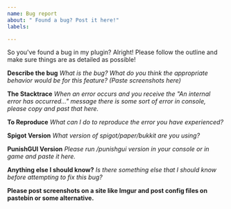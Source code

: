 ```yaml
---
name: Bug report
about: " Found a bug? Post it here!"
labels: 

---
```


So you've found a bug in my plugin? Alright! Please follow the outline and make sure things are as detailed as possible!

**Describe the bug**
*What is the bug? What do you think the appropriate behavior would be for this feature? (Paste screenshots here)*

**The Stacktrace** 
*When an error occurs and you receive the "An internal error has occurred..." message there is some sort of error in console, please copy and past that here.*

**To Reproduce**
*What can I do to reproduce the error you have experienced?*

**Spigot Version**
*What version of spigot/paper/bukkit are you using?*

**PunishGUI Version**
*Please run */punishgui* version in your console or in game and paste it here.*

**Anything else I should know?**
*Is there something else that I should know before attempting to fix this bug?*

__Please post screenshots on a site like Imgur and post config files on pastebin or some alternative.__
